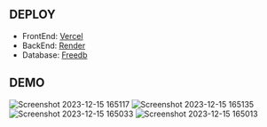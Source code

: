 ## DEPLOY ##
- FrontEnd: [Vercel](https://jewelry-shop-6gb2.vercel.app/https://jewelry-shop-6gb2.vercel.app/)
- BackEnd: [Render](https://jewelry-shop-bs1i.onrender.com/)
- Database: [Freedb](https://freedb.tech/)
## DEMO ##

![Screenshot 2023-12-15 165117](https://github.com/NhuqyGit/Jewelry-Shop/assets/76780813/7aa8ce4b-28c8-4896-9d8c-29328a9115d7)
![Screenshot 2023-12-15 165135](https://github.com/NhuqyGit/Jewelry-Shop/assets/76780813/4378773e-ea66-45ec-b1b4-a2d545a4d972)
![Screenshot 2023-12-15 165033](https://github.com/NhuqyGit/Jewelry-Shop/assets/76780813/a0b661a1-a333-44bd-a37c-76f7bbb55020)
![Screenshot 2023-12-15 165013](https://github.com/NhuqyGit/Jewelry-Shop/assets/76780813/38c054d1-59fd-4a66-950a-6c9dd2327146)
